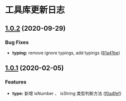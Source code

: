 # 工具库更新日志

## [1.0.2](https://github.com/simonwong/fly-helper/compare/v1.0.1...v1.0.2) (2020-09-29)


### Bug Fixes

* **typing:** remove ignore typings, add typings ([81a41be](https://github.com/simonwong/fly-helper/commit/81a41beee9bec7ae1573657a3bb6dc79a5b21587))



## [1.0.1](https://github.com/simonwong/fly-helper/compare/f0a4fefe507f7d6c8717c05d2f0c638407ca87a3...v1.0.1) (2020-02-05)


### Features

* **type:** 新增 isNumber 、 isString 类型判断方法 ([f0a4fef](https://github.com/simonwong/fly-helper/commit/f0a4fefe507f7d6c8717c05d2f0c638407ca87a3))



